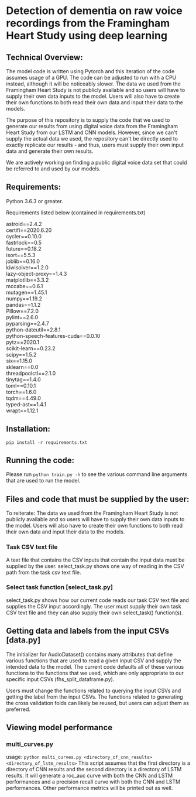 # Detection of dementia on raw voice recordings from the Framingham Heart Study using deep learning

## Technical Overview:
The model code is written using Pytorch and this iteration of the code assumes usage of a GPU. The code can be adjusted to run with a CPU instead, although it will be noticeably slower. The data we used from the Framingham Heart Study is not publicly available and so users will have to supply their own data inputs to the model. Users will also have to create their own functions to both read their own data and input their data to the models.

The purpose of this repository is to supply the code that we used to generate our results from using digital voice data from the Framingham Heart Study from our LSTM and CNN models. However, since we can't supply the actual data we used, the repository can't be directly used to exactly replicate our results - and thus, users must supply their own input data and generate their own results.

We are actively working on finding a public digital voice data set that could be referred to and used by our models.

## Requirements:
Python 3.6.3 or greater. 

Requirements listed below (contained in requirements.txt)  

astroid==2.4.2  
certifi==2020.6.20  
cycler==0.10.0  
fastrlock==0.5  
future==0.18.2  
isort==5.5.3  
joblib==0.16.0  
kiwisolver==1.2.0  
lazy-object-proxy==1.4.3  
matplotlib==3.3.2  
mccabe==0.6.1  
mutagen==1.45.1  
numpy==1.19.2  
pandas==1.1.2  
Pillow==7.2.0  
pylint==2.6.0  
pyparsing==2.4.7  
python-dateutil==2.8.1  
python-speech-features-cuda==0.0.10  
pytz==2020.1  
scikit-learn==0.23.2  
scipy==1.5.2  
six==1.15.0  
sklearn==0.0  
threadpoolctl==2.1.0  
tinytag==1.4.0  
toml==0.10.1  
torch==1.6.0  
tqdm==4.49.0  
typed-ast==1.4.1  
wrapt==1.12.1  

## Installation:
`pip install -r requirements.txt`

## Running the code:
Please run `python train.py -h` to see the various command line arguments that are used to run the model.

## Files and code that must be supplied by the user:
To reiterate: The data we used from the Framingham Heart Study is not publicly available and so users will have to supply their own data inputs to the model. Users will also have to create their own functions to both read their own data and input their data to the models.
### Task CSV text file
A text file that contains the CSV inputs that contain the input data must be supplied by the user. select_task.py shows one way of reading in the CSV path from the task csv text file.
### Select task function [select_task.py]
select_task.py shows how our current code reads our task CSV text file and supplies the CSV input accordingly. The user must supply their own task CSV text file and they can also supply their own select_task() function(s).
## Getting data and labels from the input CSVs [data.py]
The initializer for AudioDataset() contains many attributes that define various functions that are used to read a given input CSV and supply the intended data to the model. The current code defaults all of these various functions to the functions that we used, which are only appropriate to our specific input CSVs (fhs_split_dataframe.py).

Users must change the functions related to querying the input CSVs and getting the label from the input CSVs. The functions related to generating the cross validation folds can likely be reused, but users can adjust them as preferred.

## Viewing model performance
### multi_curves.py
usage: `python multi_curves.py <directory_of_cnn_results> <directory_of_lstm_results>`
This script assumes that the first directory is a directory of CNN results and the second directory is a directory of LSTM results. It will generate a roc_auc curve with both the CNN and LSTM performances and a precision recall curve with both the CNN and LSTM performances. Other performance metrics will be printed out as well.
